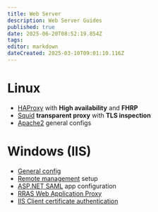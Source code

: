 ```yaml
---
title: Web Server
description: Web Server Guides
published: true
date: 2025-06-20T08:52:19.854Z
tags: 
editor: markdown
dateCreated: 2025-03-10T09:01:10.116Z
---
```


# Linux

- [HAProxy](/web-server/haproxy) with **High availability** and **FHRP**
- [Squid](/web-server/transparent-proxy) **transparent proxy** with **TLS inspection**
- [Apache2](/web-server/apache2) general configs

# Windows (IIS)

- [General config](/web-server/iis)
- [Remote management](/web-server/iis-remote-mgmt) setup
- [ASP.NET SAML](/web-server/aspnet-saml) app configuration
- [RRAS Web Application Proxy](/web-server/rras-wap)
- [IIS Client certificate authentication](/web-server/iis-client-cert-auth)
